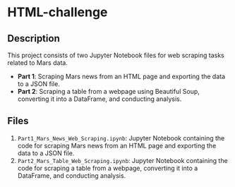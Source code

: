 # HTML-challenge

## Description
This project consists of two Jupyter Notebook files for web scraping tasks related to Mars data. 

- **Part 1**: Scraping Mars news from an HTML page and exporting the data to a JSON file.
- **Part 2**: Scraping a table from a webpage using Beautiful Soup, converting it into a DataFrame, and conducting analysis.

## Files
1. `Part1_Mars_News_Web_Scraping.ipynb`: Jupyter Notebook containing the code for scraping Mars news from an HTML page and exporting the data to a JSON file.
2. `Part2_Mars_Table_Web_Scraping.ipynb`: Jupyter Notebook containing the code for scraping a table from a webpage, converting it into a DataFrame, and conducting analysis.
